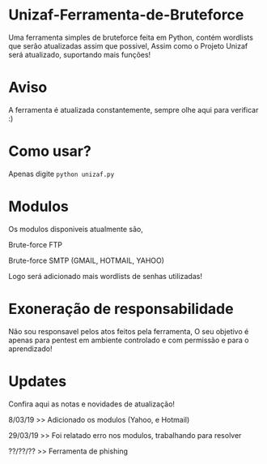 # Unizaf-Ferramenta-de-Bruteforce
Uma ferramenta simples de bruteforce feita em Python, contém wordlists que serão atualizadas assim que possivel, Assim como o Projeto Unizaf será atualizado, suportando mais funções!

# Aviso
A ferramenta é atualizada constantemente, sempre olhe aqui para verificar :)

# Como usar?
Apenas digite 
``
python unizaf.py
``
# Modulos
Os modulos disponiveis atualmente são, 

Brute-force FTP

Brute-force SMTP (GMAIL, HOTMAIL, YAHOO)

Logo será adicionado mais wordlists de senhas utilizadas!

# Exoneração de responsabilidade
Não sou responsavel pelos atos feitos pela ferramenta, O seu objetivo é apenas para pentest em ambiente controlado e com permissão
e para o aprendizado!

# Updates
Confira aqui as notas e novidades de atualização!

8/03/19 >> Adicionado os modulos (Yahoo, e Hotmail)

29/03/19 >> Foi relatado erro nos modulos, trabalhando para resolver 

??/??/?? >> Ferramenta de phishing
